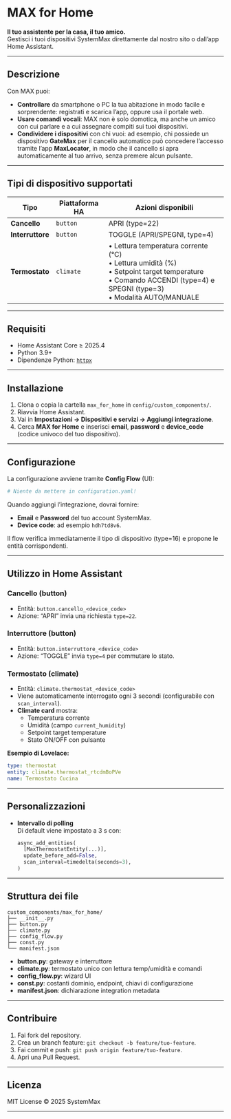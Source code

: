 # MAX for Home

**Il tuo assistente per la casa, il tuo amico.**  
Gestisci i tuoi dispositivi SystemMax direttamente dal nostro sito o dall’app Home Assistant.

---

## Descrizione

Con MAX puoi:

- **Controllare** da smartphone o PC la tua abitazione in modo facile e sorprendente: registrati e scarica l’app, oppure usa il portale web.  
- **Usare comandi vocali**: MAX non è solo domotica, ma anche un amico con cui parlare e a cui assegnare compiti sui tuoi dispositivi.  
- **Condividere i dispositivi** con chi vuoi: ad esempio, chi possiede un dispositivo **GateMax** per il cancello automatico può concedere l’accesso tramite l’app **MaxLocator**, in modo che il cancello si apra automaticamente al tuo arrivo, senza premere alcun pulsante.

---

## Tipi di dispositivo supportati

| Tipo            | Piattaforma HA | Azioni disponibili                                           |
|-----------------|----------------|--------------------------------------------------------------|
| **Cancello**    | `button`       | APRI (type=22)                                               |
| **Interruttore**| `button`       | TOGGLE (APRI/SPEGNI, type=4)                                 |
| **Termostato**  | `climate`      | • Lettura temperatura corrente (°C)<br>• Lettura umidità (%)<br>• Setpoint target temperature<br>• Comando ACCENDI (type=4) e SPEGNI (type=3)<br>• Modalità AUTO/MANUALE |

---

## Requisiti

- Home Assistant Core ≥ 2025.4  
- Python 3.9+  
- Dipendenze Python: [`httpx`](https://pypi.org/project/httpx/)  

---

## Installazione

1. Clona o copia la cartella `max_for_home` in `config/custom_components/`.  
2. Riavvia Home Assistant.  
3. Vai in **Impostazioni → Dispositivi e servizi → Aggiungi integrazione**.  
4. Cerca **MAX for Home** e inserisci **email**, **password** e **device_code** (codice univoco del tuo dispositivo).

---

## Configurazione

La configurazione avviene tramite **Config Flow** (UI):

```yaml
# Niente da mettere in configuration.yaml!
```

Quando aggiungi l’integrazione, dovrai fornire:

- **Email** e **Password** del tuo account SystemMax.  
- **Device code**: ad esempio `hdh7td8v6`.

Il flow verifica immediatamente il tipo di dispositivo (type=16) e propone le entità corrispondenti.

---

## Utilizzo in Home Assistant

### Cancello (button)

- Entità: `button.cancello_<device_code>`
- Azione: “APRI” invia una richiesta `type=22`.

### Interruttore (button)

- Entità: `button.interruttore_<device_code>`
- Azione: “TOGGLE” invia `type=4` per commutare lo stato.

### Termostato (climate)

- Entità: `climate.thermostat_<device_code>`
- Viene automaticamente interrogato ogni 3 secondi (configurabile con `scan_interval`).
- **Climate card** mostra:
  - Temperatura corrente  
  - Umidità (campo `current_humidity`)  
  - Setpoint target temperature  
  - Stato ON/OFF con pulsante  

**Esempio di Lovelace:**

```yaml
type: thermostat
entity: climate.thermostat_rtcdmBoPVe
name: Termostato Cucina
```

---

## Personalizzazioni

- **Intervallo di polling**  
  Di default viene impostato a 3 s con:

  ```python
  async_add_entities(
    [MaxThermostatEntity(...)],
    update_before_add=False,
    scan_interval=timedelta(seconds=3),
  )
  ```
---

## Struttura dei file

```
custom_components/max_for_home/
├── __init__.py
├── button.py
├── climate.py
├── config_flow.py
├── const.py
└── manifest.json
```

- **button.py**: gateway e interruttore  
- **climate.py**: termostato unico con lettura temp/umidità e comandi  
- **config_flow.py**: wizard UI  
- **const.py**: costanti dominio, endpoint, chiavi di configurazione  
- **manifest.json**: dichiarazione integration metadata  

---

## Contribuire

1. Fai fork del repository.  
2. Crea un branch feature: `git checkout -b feature/tuo-feature`.  
3. Fai commit e push: `git push origin feature/tuo-feature`.  
4. Apri una Pull Request.  

---

## Licenza

MIT License © 2025 SystemMax  

---
